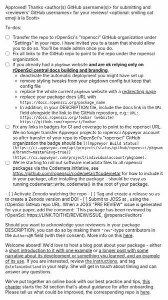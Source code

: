 Approved! Thanks <author(s) GitHub username(s)> for submitting and <reviewers' GitHub usernames> for your reviews! <optional: smiling cat emoji à la Scott>

To-dos:
- [ ] Transfer the repo to rOpenSci's "ropensci" GitHub organization under "Settings" in your repo.  I have invited you to a team that should allow you to do so.  You'll be made admin once you do.
- [ ] Fix all links to the GitHub repo to point to the repo under the ropensci organization.
- [ ] If you already had a `pkgdown` website **and are ok relying only on [rOpenSci central docs building and branding](https://devguide.ropensci.org/ci.html#even-more-ci-ropensci-docs)**,
    * deactivate the automatic deployment you might have set up
    * remove styling tweaks from your pkgdown config but keep that config file
    * replace the whole current `pkgdown` website with a [redirecting page](https://devguide.ropensci.org/#redirect)
    * replace your package docs URL with `https://docs.ropensci.org/package_name`
    * In addition, in your DESCRIPTION file, include the docs link in the `URL` field alongside the link to the GitHub repository, e.g.: `URL: https://docs.ropensci.org/foobar (website) https://github.com/ropensci/foobar`
- [ ] Fix any links in badges for CI and coverage to point to the ropensci URL. We no longer transfer Appveyor projects to ropensci Appveyor account so after transfer of your repo to rOpenSci's "ropensci" GitHub organization the badge should be `[![AppVeyor Build Status](https://ci.appveyor.com/api/projects/status/github/ropensci/pkgname?branch=master&svg=true)](https://ci.appveyor.com/project/individualaccount/pkgname)`.
- [ ] We're starting to roll out software metadata files to all ropensci packages via the Codemeta initiative, see https://github.com/ropensci/codemetar/#codemetar for how to include it in your package, after installing the package - should be easy as running codemetar::write_codemeta() in the root of your package.
<IF JOSS>
- [ ] Activate Zenodo watching the repo
- [ ] Tag and create a release so as to create a Zenodo version and DOI
- [ ] Submit to JOSS at <https://joss.theoj.org/papers/new>, using the rOpenSci GitHub repo URL. When a JOSS "PRE REVIEW" issue is generated for your paper, add the comment: `This package has been reviewed by rOpenSci: https://LINK.TO/THE/REVIEW/ISSUE, @ropensci/editors`
<IF JOSS/>

Should you want to acknowledge your reviewers in your package DESCRIPTION, you can do so by making them `"rev"`-type contributors in the `Authors@R` field (with their consent).  More info on this [here](https://devguide.ropensci.org/building.html#authorship).

Welcome aboard! We'd love to host a blog post about your package - either a [short introduction to it with one example](https://ropensci.org/tech-notes/) or [a longer post with some narrative about its development or something you learned, and an example of its use](https://ropensci.org/blog/). If you are interested, review [the instructions](https://github.com/ropensci/roweb2#contributing-a-blog-post), and tag   `@stefaniebutland` in your reply. She will get in touch about timing and can answer any questions.

We've put together an online book with our best practice and tips, [this chapter](https://devguide.ropensci.org/collaboration.html) starts the 3d section that's about guidance for after onboarding. Please tell us what could be improved, the corresponding repo is [here](https://github.com/ropensci/dev_guide).

